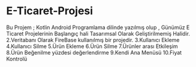 # E-Ticaret-Projesi

Bu Projem ; Kotlin Android Programlama dilinde yazılmış olup , Günümüz E Ticaret Projelerinin Başlangıç hali Tasarımsal Olarak Geliştirilmemiş Halidir.
2.Veritabanı Olarak FireBase kullanılmış bir projedir.
3.Kullanıcı Ekleme
4.Kullanıcı Silme
5.Ürün Ekleme
6.Ürün Silme
7.Ürünler arası Etkileşim
8.Ürün Beğenilme yüzdesi değerlendirme
9.Kendi Ana Menüsü
10.Fiyat Kontrolü
